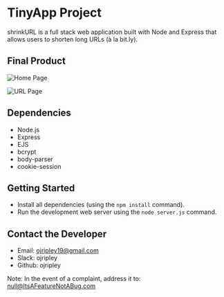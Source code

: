 # TinyApp Project

shrinkURL is a full stack web application built with Node and Express that allows users to shorten long URLs (à la bit.ly).

## Final Product

![Home Page]([Imgur](https://i.imgur.com/SX4MxGC.png))

![URL Page](https://imgur.com/8SN24Ua)

## Dependencies

- Node.js
- Express
- EJS
- bcrypt
- body-parser
- cookie-session

## Getting Started

- Install all dependencies (using the `npm install` command).
- Run the development web server using the `node server.js` command.

## Contact the Developer

- Email: ojripley19@gmail.com
- Slack: ojripley
- Github: ojripley

Note: In the event of a complaint,
address it to: null@ItsAFeatureNotABug.com
